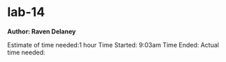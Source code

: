 # lab-14

**Author: Raven Delaney**

Estimate of time needed:1 hour
Time Started: 9:03am
Time Ended:
Actual time needed:
